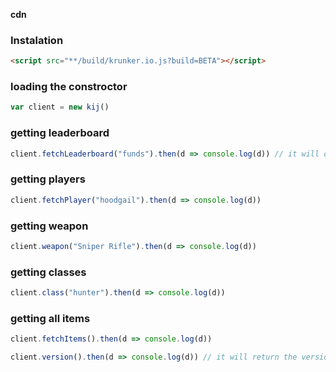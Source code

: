 **cdn**

### Instalation
```html
<script src="**/build/krunker.io.js?build=BETA"></script>
```
### loading the constroctor
```js
var client = new kij()
```
### getting leaderboard
```js
client.fetchLeaderboard("funds").then(d => console.log(d)) // it will order by funds
```
### getting players
```js
client.fetchPlayer("hoodgail").then(d => console.log(d))
```
### getting weapon
```js
client.weapon("Sniper Rifle").then(d => console.log(d))
```
### getting classes
```js
client.class("hunter").then(d => console.log(d))
```
### getting all items
```js
client.fetchItems().then(d => console.log(d)) 
```
```js
client.version().then(d => console.log(d)) // it will return the version
```
